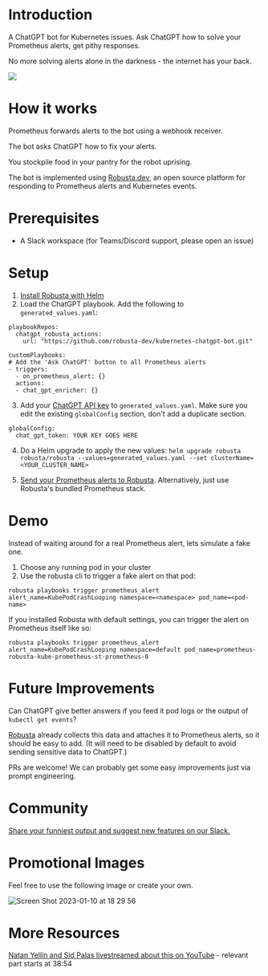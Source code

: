 # Introduction
A ChatGPT bot for Kubernetes issues. Ask ChatGPT how to solve your Prometheus alerts, get pithy responses.

No more solving alerts alone in the darkness - the internet has your back.

<a href="https://www.loom.com/share/964cd8735a874287a9155c77320bdcdb">
    <img style="max-width:300px;" src="https://cdn.loom.com/sessions/thumbnails/964cd8735a874287a9155c77320bdcdb-with-play.gif">
  </a>
  
# How it works
Prometheus forwards alerts to the bot using a webhook receiver.

The bot asks ChatGPT how to fix your alerts.

You stockpile food in your pantry for the robot uprising.

The bot is implemented using [Robusta.dev](https://github.com/robusta-dev/robusta), an open source platform for responding to Prometheus alerts and Kubernetes events.

# Prerequisites
* A Slack workspace (for Teams/Discord support, please open an issue)

# Setup
1. [Install Robusta with Helm](https://docs.robusta.dev/master/installation.html)
2. Load the ChatGPT playbook. Add the following to `generated_values.yaml`: 
```
playbookRepos:
  chatgpt_robusta_actions:
    url: "https://github.com/robusta-dev/kubernetes-chatgpt-bot.git"

customPlaybooks:
# Add the 'Ask ChatGPT' button to all Prometheus alerts
- triggers:
  - on_prometheus_alert: {}
  actions:
  - chat_gpt_enricher: {}
```

3. Add your [ChatGPT API key](https://beta.openai.com/account/api-keys) to `generated_values.yaml`. Make sure you edit the existing `globalConfig` section, don't add a duplicate section.

```
globalConfig:
  chat_gpt_token: YOUR KEY GOES HERE
```

4. Do a Helm upgrade to apply the new values: `helm upgrade robusta robusta/robusta --values=generated_values.yaml --set clusterName=<YOUR_CLUSTER_NAME>`

5. [Send your Prometheus alerts to Robusta](https://docs.robusta.dev/master/user-guide/alert-manager.html). Alternatively, just use Robusta's bundled Prometheus stack.

# Demo
Instead of waiting around for a real Prometheus alert, lets simulate a fake one.

1. Choose any running pod in your cluster
2. Use the robusta cli to trigger a fake alert on that pod:

```
robusta playbooks trigger prometheus_alert alert_name=KubePodCrashLooping namespace=<namespace> pod_name=<pod-name>
```

If you installed Robusta with default settings, you can trigger the alert on Prometheus itself like so:

```
robusta playbooks trigger prometheus_alert alert_name=KubePodCrashLooping namespace=default pod_name=prometheus-robusta-kube-prometheus-st-prometheus-0
```

# Future Improvements
Can ChatGPT give better answers if you feed it pod logs or the output of `kubectl get events`?

[Robusta](http://robusta.dev) already collects this data and attaches it to Prometheus alerts, so it should be easy to add. (It will need to be disabled by default to avoid sending sensitive data to ChatGPT.)

PRs are welcome! We can probably get some easy improvements just via prompt engineering.

# Community
[Share your funniest output and suggest new features on our Slack.](https://home.robusta.dev/slack)

# Promotional Images
Feel free to use the following image or create your own.

![Screen Shot 2023-01-10 at 18 29 56](https://user-images.githubusercontent.com/494087/211615506-fb8ba31a-4569-4ab6-9504-f1e42457771e.png)

# More Resources
[Natan Yellin and Sid Palas livestreamed about this on YouTube](https://www.youtube.com/watch?v=jMR8M3Xqlzg
) - relevant part starts at 38:54
